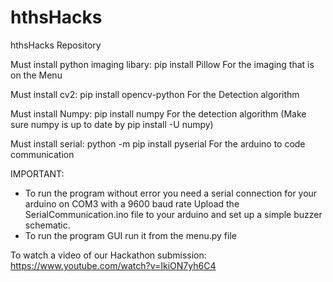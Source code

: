 # hthsHacks
hthsHacks Repository

Must install python imaging libary: pip install Pillow
For the imaging that is on the Menu

Must install cv2: pip install opencv-python
For the Detection algorithm

Must install Numpy: pip install numpy
For the detection algorithm 
(Make sure numpy is up to date by pip install -U numpy)

Must install serial: python -m pip install pyserial
For the arduino to code communication

IMPORTANT:
- To run the program without error you need a serial connection for your arduino on COM3 with a 9600 baud rate
Upload the SerialCommunication.ino file to your arduino and set up a simple buzzer schematic.
- To run the program GUI run it from the menu.py file

To watch a video of our Hackathon submission: https://www.youtube.com/watch?v=IkiON7yh6C4
